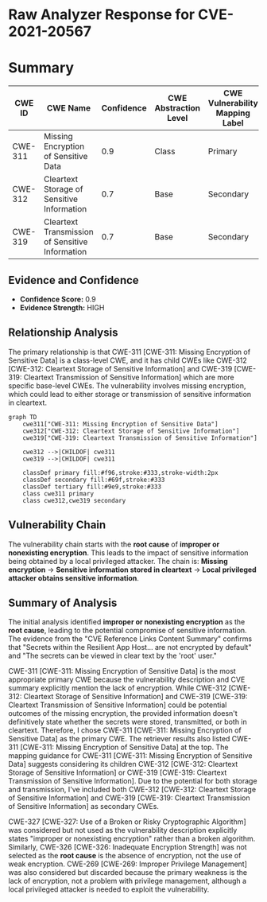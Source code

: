 # Raw Analyzer Response for CVE-2021-20567

# Summary
| CWE ID | CWE Name | Confidence | CWE Abstraction Level | CWE Vulnerability Mapping Label | CWE-Vulnerability Mapping Notes |
|---|---|---|---|---|---|
| CWE-311 | Missing Encryption of Sensitive Data | 0.9 | Class | Primary | Allowed-with-Review |
| CWE-312 | Cleartext Storage of Sensitive Information | 0.7 | Base | Secondary | Allowed |
| CWE-319 | Cleartext Transmission of Sensitive Information | 0.7 | Base | Secondary | Allowed |

## Evidence and Confidence

*   **Confidence Score:** 0.9
*   **Evidence Strength:** HIGH

## Relationship Analysis
The primary relationship is that CWE-311 [CWE-311: Missing Encryption of Sensitive Data] is a class-level CWE, and it has child CWEs like CWE-312 [CWE-312: Cleartext Storage of Sensitive Information] and CWE-319 [CWE-319: Cleartext Transmission of Sensitive Information] which are more specific base-level CWEs. The vulnerability involves missing encryption, which could lead to either storage or transmission of sensitive information in cleartext.

```mermaid
graph TD
    cwe311["CWE-311: Missing Encryption of Sensitive Data"]
    cwe312["CWE-312: Cleartext Storage of Sensitive Information"]
    cwe319["CWE-319: Cleartext Transmission of Sensitive Information"]

    cwe312 -->|CHILDOF| cwe311
    cwe319 -->|CHILDOF| cwe311

    classDef primary fill:#f96,stroke:#333,stroke-width:2px
    classDef secondary fill:#69f,stroke:#333
    classDef tertiary fill:#9e9,stroke:#333
    class cwe311 primary
    class cwe312,cwe319 secondary
```

## Vulnerability Chain
The vulnerability chain starts with the **root cause** of **improper or nonexisting encryption**. This leads to the impact of sensitive information being obtained by a local privileged attacker. The chain is: **Missing encryption** -> **Sensitive information stored in cleartext** -> **Local privileged attacker obtains sensitive information**.

## Summary of Analysis
The initial analysis identified **improper or nonexisting encryption** as the **root cause**, leading to the potential compromise of sensitive information. The evidence from the "CVE Reference Links Content Summary" confirms that "Secrets within the Resilient App Host... are not encrypted by default" and "The secrets can be viewed in clear text by the 'root' user."

CWE-311 [CWE-311: Missing Encryption of Sensitive Data] is the most appropriate primary CWE because the vulnerability description and CVE summary explicitly mention the lack of encryption. While CWE-312 [CWE-312: Cleartext Storage of Sensitive Information] and CWE-319 [CWE-319: Cleartext Transmission of Sensitive Information] could be potential outcomes of the missing encryption, the provided information doesn't definitively state whether the secrets were stored, transmitted, or both in cleartext. Therefore, I chose CWE-311 [CWE-311: Missing Encryption of Sensitive Data] as the primary CWE. The retriever results also listed CWE-311 [CWE-311: Missing Encryption of Sensitive Data] at the top. The mapping guidance for CWE-311 [CWE-311: Missing Encryption of Sensitive Data] suggests considering its children CWE-312 [CWE-312: Cleartext Storage of Sensitive Information] or CWE-319 [CWE-319: Cleartext Transmission of Sensitive Information]. Due to the potential for both storage and transmission, I've included both CWE-312 [CWE-312: Cleartext Storage of Sensitive Information] and CWE-319 [CWE-319: Cleartext Transmission of Sensitive Information] as secondary CWEs.

CWE-327 [CWE-327: Use of a Broken or Risky Cryptographic Algorithm] was considered but not used as the vulnerability description explicitly states "improper or nonexisting encryption" rather than a broken algorithm. Similarly, CWE-326 [CWE-326: Inadequate Encryption Strength] was not selected as the **root cause** is the absence of encryption, not the use of weak encryption. CWE-269 [CWE-269: Improper Privilege Management] was also considered but discarded because the primary weakness is the lack of encryption, not a problem with privilege management, although a local privileged attacker is needed to exploit the vulnerability.